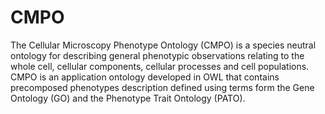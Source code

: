 CMPO
====

The Cellular Microscopy Phenotype Ontology (CMPO) is a species neutral ontology for describing general phenotypic observations relating to the whole cell, cellular components, cellular processes and cell populations. CMPO is an application ontology developed in OWL that contains precomposed phenotypes description defined using terms form the Gene Ontology (GO) and the Phenotype Trait Ontology (PATO).
